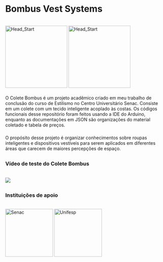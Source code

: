# Bombus Vest Systems

<div style="display: inline_block"><br>
  <img align="center" alt="Head_Start" height="195" width="195" src="https://images.contentstack.io/v3/assets/blta38dcaae86f2ef5c/blt4233202c6d0e4c47/615770ed054fcd4c56720380/2.17_Emote_Ezreal_BA.gif">
  <img align="center" alt="Head_Start" height="195" width="195" src="https://images.contentstack.io/v3/assets/blta38dcaae86f2ef5c/blt1d295be8254b0aa1/615770ce9c76234dd174bf61/2.17_Emote_Caitlyn_BA.gif">
</div> 

###

O Colete Bombus é um projeto acadêmico criado em meu trabalho de conclusão do curso de Estilismo no Centro Universitário Senac.
Consiste em um colete com um tecido inteligente acoplado às costas.
Os códigos funcionais desse repositório foram feitos usando a IDE do Arduino, enquanto as documentações em JSON são organizações do material coletado e tabela de preços.

###

O propósito desse projeto é organizar conhecimentos sobre roupas inteligentes e dispositivos vestíveis para serem aplicados em diferentes áreas que carecem de maiores percepções de espaço.

##



### Vídeo de teste do Colete Bombus

<div style="display: inline_block"><br>
  <a href="https://youtu.be/AvJonHOuK10" target="_blank"><img src="https://img.shields.io/badge/YouTube-FF0000?style=for-the-badge&logo=youtube&logoColor=white" target="_blank"></a>
</div> 

##

### Instituições de apoio

<div style="display: inline_block"><br>
   <a href="https://www.sp.senac.br/" target="_blank"><img align="center" alt="Senac" height="150" width="150" src="https://cdn-sites-images.46graus.com/files/photos/069c0485/d05492b5-6574-47d0-904f-f37e0aed62fd/logo-senac-256x256.png" target="_blank"></a>
  <a href="https://www.unifesp.br/campus/sjc/" target="_blank"><img align="center" alt="Unifesp" height="150" width="150" src="https://www.centrodememoriaurbana.org/themes/cmurb-avant/images/parceiros/unifesp.png" target="_blank"></a>
</div> 
